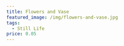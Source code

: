 ```yaml
---
title: Flowers and Vase
featured_image: /img/flowers-and-vase.jpg
tags:
  - Still Life
price: 0.05
---
```

